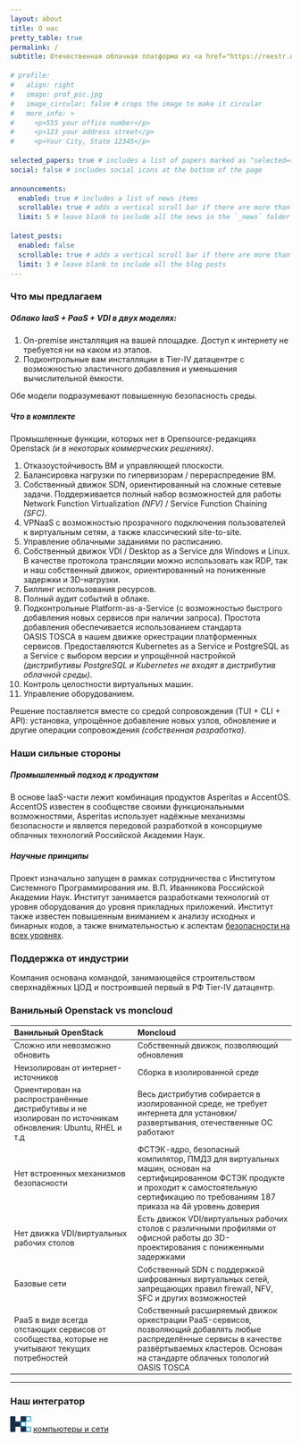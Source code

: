 ```yaml
---
layout: about
title: О нас
pretty_table: true
permalink: /
subtitle: Отечественная облачная платформа из <a href="https://reestr.digital.gov.ru/reestr/3050301/">Реестра ПО МинЦифры №26306</a>

# profile:
#   align: right
#   image: prof_pic.jpg
#   image_circular: false # crops the image to make it circular
#   more_info: >
#     <p>555 your office number</p>
#     <p>123 your address street</p>
#     <p>Your City, State 12345</p>

selected_papers: true # includes a list of papers marked as "selected={true}"
social: false # includes social icons at the bottom of the page

announcements:
  enabled: true # includes a list of news items
  scrollable: true # adds a vertical scroll bar if there are more than 3 news items
  limit: 5 # leave blank to include all the news in the `_news` folder

latest_posts:
  enabled: false
  scrollable: true # adds a vertical scroll bar if there are more than 3 new posts items
  limit: 3 # leave blank to include all the blog posts
---
```


### Что мы предлагаем

##### Облако IaaS + PaaS + VDI в двух моделях:
  1. On-premise инсталляция на вашей площадке. Доступ к интернету не требуется ни на каком из этапов.
  2. Подконтрольные вам инсталляции в Tier-IV датацентре с возможностью эластичного добавления и уменьшения вычислительной ёмкости.

Обе модели подразумевают повышенную безопасность среды.

##### Что в комплекте
  Промышленные функции, которых нет в Opensource-редакциях Openstack _(и в некоторых коммерческих решениях)_.
  1. Отказоустойчивость ВМ и управляющей плоскости.
  2. Балансировка нагрузки по гипервизорам / перераспредение ВМ.
  3. Собственный движок SDN, ориентированный на сложные сетевые задачи. Поддерживается полный набор возможностей для работы Network Function Virtualization _(NFV)_ / Service Function Chaining _(SFC)_.
  4. VPNaaS с возможностью прозрачного подключения пользователей к виртуальным сетям, а также классический site-to-site.
  5. Управление облачными заданиями по расписанию.
  6. Собственный движок VDI / Desktop as a Service для Windows и Linux. В качестве протокола трансляции можно использовать как RDP, так и наш собственный движок, ориентированный на пониженные задержки и 3D-нагрузки.
  7. Биллинг использования ресурсов.
  8. Полный аудит событий в облаке.
  9. Подконтрольные Platform-as-a-Service (с возможностью быстрого добавления новых сервисов при наличии запроса). Простота добавления обеспечивается использованием стандарта OASIS TOSCA в нашем движке оркестрации платформенных сервисов. 
  Предоставляются Kubernetes as a Service и PostgreSQL as a Service с выбором версии и упрощённой настройкой _(дистрибутивы PostgreSQL и Kubernetes не входят в дистрибутив облачной среды)_. 
  10. Контроль целостности виртуальных машин.
  11. Управление оборудованием.
 
 Решение поставляется вместе со средой сопровождения (TUI + CLI + API): установка, упрощённое добавление новых узлов, обновление и другие операции сопровождения _(собственная разработка)_.
  
### Наши сильные стороны

##### Промышленный подход к продуктам
В основе IaaS-части лежит комбинация продуктов Asperitas и AccentOS. AccentOS известен в сообществе своими функциональными возможностями, Asperitas использует надёжные механизмы безопасности и является передовой разработкой в консорциуме облачных технологий Российской Академии Наук.

##### Научные принципы
Проект изначально запущен в рамках сотрудничества с Институтом Системного Программирования им. В.П. Иванникова Российской Академии Наук. Институт занимается разработками технологий от уровня оборудования до уровня прикладных приложений. Институт также известен повышенным вниманием к анализу исходных и бинарных кодов, а также внимательностью к аспектам <a href="security/">безопасности на всех уровнях</a>.

### Поддержка от индустрии
Компания основана командой, занимающейся строительством сверхнадёжных ЦОД и построившей первый в РФ Tier-IV датацентр.

### Ванильный Openstack vs moncloud

| Ванильный OpenStack | Moncloud |
| :-- | :-- |
| <i class="fa-solid fa-xmark"></i> Сложно или невозможно обновить | <i class="fa-solid fa-check"></i> Собственный движок, позволяющий обновления |
| <i class="fa-solid fa-xmark"></i> Неизолирован от интернет-источников | <i class="fa-solid fa-check"></i> Сборка в изолированной среде |
| <i class="fa-solid fa-xmark"></i> Ориентирован на распространённые дистрибутивы и не изолирован по источникам обновления: Ubuntu, RHEL и т.д | <i class="fa-solid fa-check"></i> Весь дистрибутив собирается в изолированной среде, не требует интернета для установки/развертывания, отечественные ОС работают |
| <i class="fa-solid fa-xmark"></i> Нет встроенных механизмов безопасности | <i class="fa-solid fa-check"></i> ФСТЭК-ядро, безопасный компилятор, ПМДЗ для виртуальных машин, основан на сертифицированном ФСТЭК продукте и проходит к самостоятельную сертификацию по требованиям 187 приказа на 4й уровень доверия |
| <i class="fa-solid fa-xmark"></i> Нет движка VDI/виртуальных рабочих столов | <i class="fa-solid fa-check"></i> Есть движок VDI/виртуальных рабочих столов с различными профилями от офисной работы до 3D-проектирования с пониженными задержками |
| <i class="fa-solid fa-xmark"></i> Базовые сети | <i class="fa-solid fa-check"></i> Собственный SDN с поддержкой шифрованных виртуальных сетей, запрещающих правил firewall, NFV, SFC и других возможностей |
| <i class="fa-solid fa-xmark"></i> PaaS в виде всегда отстающих сервисов от сообщества, которые не учитывают текущих потребностей | <i class="fa-solid fa-check"></i> Собственный расширяемый движок оркестрации PaaS-сервисов, позволяющий добавлять любые распределённые сервисы в качестве развёртываемых кластеров. Основан на стандарте облачных топологий OASIS TOSCA |

----------------

### Наш интегратор

<img style="height: 2em" src="assets/img/KiS_logo_symbol.png"/> <a href="https://www.c-lan.ru/">компьютеры и сети</a>     
